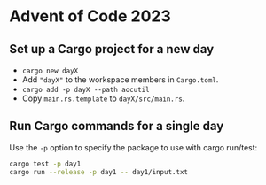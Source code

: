 Advent of Code 2023
===================

## Set up a Cargo project for a new day

- `cargo new dayX`
- Add `"dayX"` to the workspace members in `Cargo.toml`.
- `cargo add -p dayX --path aocutil`
- Copy `main.rs.template` to `dayX/src/main.rs`.

## Run Cargo commands for a single day

Use the `-p` option to specify the package to use with cargo run/test:

```bash
cargo test -p day1
cargo run --release -p day1 -- day1/input.txt
```
